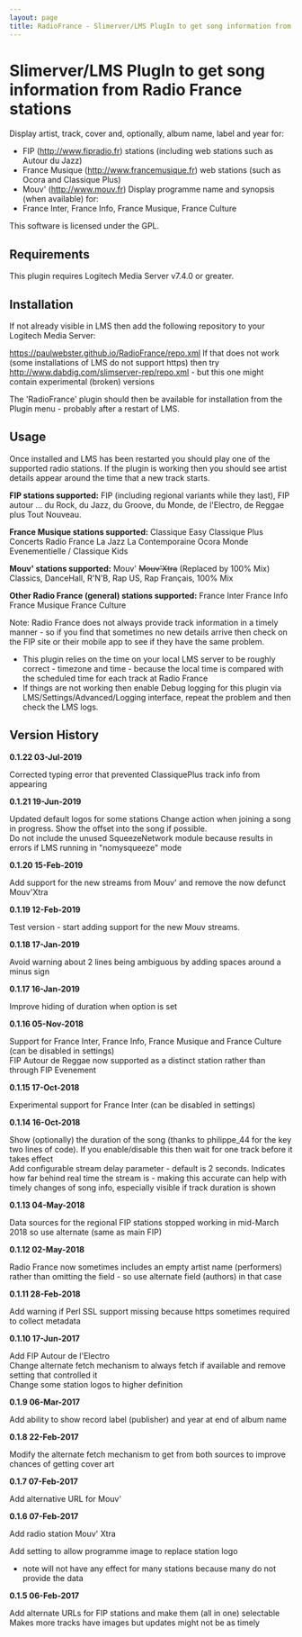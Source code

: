 ```yaml
---
layout: page
title: RadioFrance - Slimerver/LMS PlugIn to get song information from Radio France stations
---
```


Slimerver/LMS PlugIn to get song information from Radio France stations
=========================================

Display artist, track, cover and, optionally, album name, label and year for:
* FIP (http://www.fipradio.fr) stations (including web stations such as Autour du Jazz)
* France Musique (http://www.francemusique.fr) web stations (such as Ocora and Classique Plus)
* Mouv' (http://www.mouv.fr)
Display programme name and synopsis (when available) for:
* France Inter, France Info, France Musique, France Culture

This software is licensed under the GPL.

## Requirements

This plugin requires Logitech Media Server v7.4.0 or greater.

## Installation

If not already visible in LMS then add the following repository to your Logitech Media Server:

https://paulwebster.github.io/RadioFrance/repo.xml
If that does not work (some installations of LMS do not support https) then try
http://www.dabdig.com/slimserver-rep/repo.xml - but this one might contain experimental (broken) versions

The 'RadioFrance' plugin should then be available for installation from the Plugin menu - probably after a restart of LMS.

## Usage

Once installed and LMS has been restarted you should play one of the supported radio stations.
If the plugin is working then you should see artist details appear around the time that a new track starts.

**FIP stations supported:**
FIP (including regional variants while they last), FIP autour ... du Rock, du Jazz, du Groove, du Monde, de l'Electro, de Reggae plus Tout Nouveau.

**France Musique stations supported:**
Classique Easy
Classique Plus
Concerts Radio France
La Jazz
La Contemporaine
Ocora Monde
Evenementielle / Classique Kids

**Mouv' stations supported:**
Mouv'
~~Mouv'Xtra~~ (Replaced by 100% Mix)
Classics, DanceHall, R'N'B, Rap US, Rap Français, 100% Mix

**Other Radio France (general) stations supported:**
France Inter
France Info
France Musique
France Culture

Note: Radio France does not always provide track information in a timely manner - so if you find that sometimes no new details arrive then check on the FIP site or their mobile app to see if they have the same problem.

- This plugin relies on the time on your local LMS server to be roughly correct - timezone and time - because the local time is compared with the scheduled time for each track at Radio France  
- If things are not working then enable Debug logging for this plugin via LMS/Settings/Advanced/Logging interface, repeat the problem and then check the LMS logs.  

## Version History
**0.1.22 03-Jul-2019**

Corrected typing error that prevented ClassiquePlus track info from appearing  

**0.1.21 19-Jun-2019**

Updated default logos for some stations
Change action when joining a song in progress. Show the offset into the song if possible.  
Do not include the unused SqueezeNetwork module because results in errors if LMS running in "nomysqueeze" mode

**0.1.20 15-Feb-2019**

Add support for the new streams from Mouv' and remove the now defunct Mouv'Xtra

**0.1.19 12-Feb-2019**

Test version - start adding support for the new Mouv streams.

**0.1.18 17-Jan-2019**

Avoid warning about 2 lines being ambiguous by adding spaces around a minus sign

**0.1.17 16-Jan-2019**

Improve hiding of duration when option is set

**0.1.16 05-Nov-2018**

Support for France Inter, France Info, France Musique and France Culture (can be disabled in settings)  
FIP Autour de Reggae now supported as a distinct station rather than through FIP Evenement

**0.1.15 17-Oct-2018**

Experimental support for France Inter (can be disabled in settings)

**0.1.14 16-Oct-2018**

Show (optionally) the duration of the song (thanks to philippe_44 for the key two lines of code). If you enable/disable this then wait for one track before it takes effect  
Add configurable stream delay parameter - default is 2 seconds. Indicates how far behind real time the stream is - making this accurate can help with timely changes of song info, especially visible if track duration is shown

**0.1.13 04-May-2018**

Data sources for the regional FIP stations stopped working in mid-March 2018 so use alternate (same as main FIP)

**0.1.12 02-May-2018**

Radio France now sometimes includes an empty artist name (performers) rather than omitting the field - so use alternate field (authors) in that case

**0.1.11 28-Feb-2018**

Add warning if Perl SSL support missing because https sometimes required to collect metadata

**0.1.10 17-Jun-2017**

Add FIP Autour de l'Electro  
Change alternate fetch mechanism to always fetch if available and remove setting that controlled it  
Change some station logos to higher definition

**0.1.9 06-Mar-2017**

Add ability to show record label (publisher) and year at end of album name

**0.1.8 22-Feb-2017**

Modify the alternate fetch mechanism to get from both sources to improve chances of getting cover art

**0.1.7 07-Feb-2017**

Add alternative URL for Mouv'

**0.1.6 07-Feb-2017**

Add radio station Mouv' Xtra

Add setting to allow programme image to replace station logo  
 - note will not have any effect for many stations because many do not provide the data
 
**0.1.5 06-Feb-2017**

Add alternate URLs for FIP stations and make them (all in one) selectable  
Makes more tracks have images but updates might not be as timely

